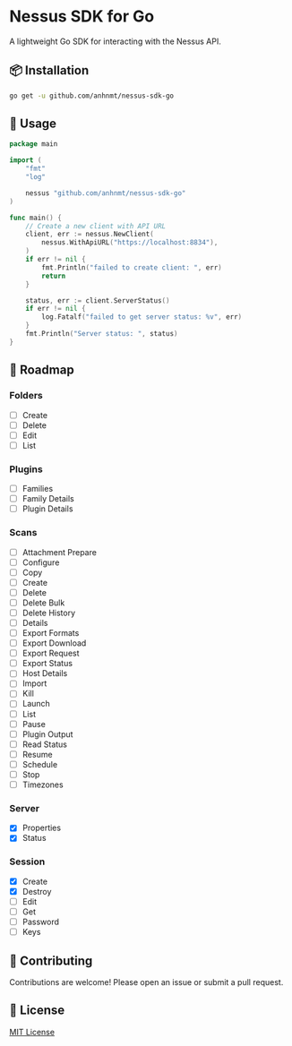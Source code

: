 # Nessus SDK for Go

A lightweight Go SDK for interacting with the Nessus API.

## 📦 Installation

```bash
go get -u github.com/anhnmt/nessus-sdk-go
```

## 🔧 Usage

```go
package main

import (
	"fmt"
	"log"

	nessus "github.com/anhnmt/nessus-sdk-go"
)

func main() {
	// Create a new client with API URL
	client, err := nessus.NewClient(
		nessus.WithApiURL("https://localhost:8834"),
	)
	if err != nil {
		fmt.Println("failed to create client: ", err)
		return
	}

	status, err := client.ServerStatus()
	if err != nil {
		log.Fatalf("failed to get server status: %v", err)
	}
	fmt.Println("Server status: ", status)
}
```

## 📌 Roadmap

### Folders

- [ ] Create
- [ ] Delete
- [ ] Edit
- [ ] List

### Plugins

- [ ] Families
- [ ] Family Details
- [ ] Plugin Details

### Scans

- [ ] Attachment Prepare
- [ ] Configure
- [ ] Copy
- [ ] Create
- [ ] Delete
- [ ] Delete Bulk
- [ ] Delete History
- [ ] Details
- [ ] Export Formats
- [ ] Export Download
- [ ] Export Request
- [ ] Export Status
- [ ] Host Details
- [ ] Import
- [ ] Kill
- [ ] Launch
- [ ] List
- [ ] Pause
- [ ] Plugin Output
- [ ] Read Status
- [ ] Resume
- [ ] Schedule
- [ ] Stop
- [ ] Timezones

### Server

- [x] Properties
- [x] Status

### Session

- [x] Create
- [x] Destroy
- [ ] Edit
- [ ] Get
- [ ] Password
- [ ] Keys

## 🤝 Contributing

Contributions are welcome! Please open an issue or submit a pull request.

## 📄 License

[MIT License](./LICENSE)

